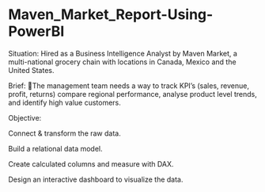 # Maven_Market_Report-Using-PowerBI

Situation:
Hired as a Business Intelligence Analyst by Maven Market, a multi-national grocery chain with locations in Canada, Mexico and the United States.

Brief:
The management team needs a way to track KPI’s (sales, revenue, profit, returns) compare regional performance, analyse product level trends, and identify high value customers.

Objective:

Connect & transform the raw data.

Build a relational data model.

Create calculated columns and measure with DAX.

Design an interactive dashboard to visualize the data.
